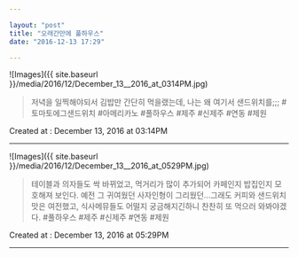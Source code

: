 ```yaml
---

layout: "post"  
title: "오래간만에 풀하우스"  
date: "2016-12-13 17:29"

---
```


![Images]({{ site.baseurl }}/media/2016/12/December_13__2016_at_0314PM.jpg)

> 저녁을 일찍해야되서 김밥만 간단히 먹을랬는데, 나는 왜 여기서 샌드위치를;;; #토마토에그샌드위치 #아메리카노 #풀하우스 #제주 #신제주 #연동 #제원

Created at : December 13, 2016 at 03:14PM

---

![Images]({{ site.baseurl }}/media/2016/12/December_13__2016_at_0529PM.jpg)

> 테이블과 의자들도 싹 바뀌었고, 먹거리가 많이 추가되어 카페인지 밥집인지 모호해져 보인다. 예전 그 귀여웠던 사자인형이 그리웠던...그래도 커피와 샌드위치 맛은 여전했고, 식사메뮤들도 어떨지 궁금해지긴하니 찬찬히 또 먹으러 와봐야겠다. #풀하우스 #제주 #신제주 #연동 #제원

Created at : December 13, 2016 at 05:29PM

---
